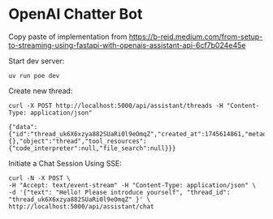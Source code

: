 # OpenAI Chatter Bot

Copy paste of implementation from https://b-reid.medium.com/from-setup-to-streaming-using-fastapi-with-openais-assistant-api-6cf7b024e45e

Start dev server:

```
uv run poe dev
```

Create new thread:

```
curl -X POST http://localhost:5000/api/assistant/threads -H "Content-Type: application/json"

{"data":{"id":"thread_uk6X6xzya882SUaRi0l9eOmqZ","created_at":1745614861,"metadata":{},"object":"thread","tool_resources":{"code_interpreter":null,"file_search":null}}}
```

Initiate a Chat Session Using SSE:

```
curl -N -X POST \
-H "Accept: text/event-stream" -H "Content-Type: application/json" \
-d '{"text": "Hello! Please introduce yourself", "thread_id": "thread_uk6X6xzya882SUaRi0l9eOmqZ" }' \
http://localhost:5000/api/assistant/chat
```
